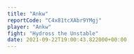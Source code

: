```yaml
---
title: "Ankw"
reportCode: "C4x81tcXAbr9YMgj"
player: "Ankw"
fight: "Hydross the Unstable"
date: 2021-09-22T19:00:43.822000+00:00
---
```

